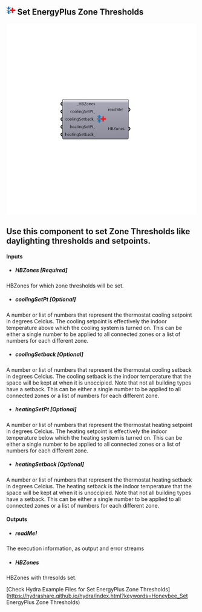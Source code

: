 ## ![](../../images/icons/Set_EnergyPlus_Zone_Thresholds.png) Set EnergyPlus Zone Thresholds

![](../../images/components/Set_EnergyPlus_Zone_Thresholds.png)

Use this component to set Zone Thresholds like daylighting thresholds and setpoints.
 -
 

#### Inputs
* ##### HBZones [Required]
HBZones for which zone thresholds will be set.
* ##### coolingSetPt [Optional]
A number or list of numbers that represent the thermostat cooling setpoint in degrees Celcius.  The cooling setpoint is effectively the indoor temperature above which the cooling system is turned on.  This can be either a single number to be applied to all connected zones or a list of numbers for each different zone.
* ##### coolingSetback [Optional]
A number or list of numbers that represent the thermostat cooling setback in degrees Celcius.  The cooling setback is the indoor temperature that the space will be kept at when it is unoccipied.  Note that not all building types have a setback.  This can be either a single number to be applied to all connected zones or a list of numbers for each different zone.
* ##### heatingSetPt [Optional]
A number or list of numbers that represent the thermostat heating setpoint in degrees Celcius.  The heating setpoint is effectively the indoor temperature below which the heating system is turned on.  This can be either a single number to be applied to all connected zones or a list of numbers for each different zone.
* ##### heatingSetback [Optional]
A number or list of numbers that represent the thermostat heating setback in degrees Celcius.  The heating setback is the indoor temperature that the space will be kept at when it is unoccipied.  Note that not all building types have a setback.  This can be either a single number to be applied to all connected zones or a list of numbers for each different zone.

#### Outputs
* ##### readMe!
The execution information, as output and error streams
* ##### HBZones
HBZones with thresolds set.


[Check Hydra Example Files for Set EnergyPlus Zone Thresholds](https://hydrashare.github.io/hydra/index.html?keywords=Honeybee_Set EnergyPlus Zone Thresholds)